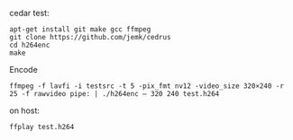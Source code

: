 cedar test:
```
apt-get install git make gcc ffmpeg 
git clone https://github.com/jemk/cedrus
cd h264enc
make
```
Encode
```
ffmpeg -f lavfi -i testsrc -t 5 -pix_fmt nv12 -video_size 320×240 -r 25 -f rawvideo pipe: | ./h264enc – 320 240 test.h264
```
on host:
```
ffplay test.h264
```
